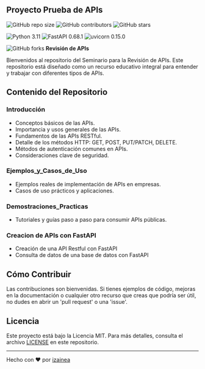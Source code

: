 ## Proyecto Prueba de APIs

![GitHub repo size](https://img.shields.io/github/repo-size/Izainea/api_review)
![GitHub contributors](https://img.shields.io/github/contributors/Izainea/api_review)
![GitHub stars](https://img.shields.io/github/stars/Izainea/api_review?style=social)

![Python 3.11](https://img.shields.io/badge/python-3.11-blue.svg)
![FastAPI 0.68.1](https://img.shields.io/badge/fastapi-0.68.1-blue.svg)
![uvicorn 0.15.0](https://img.shields.io/badge/uvicorn-0.15.0-blue.svg)

![GitHub forks](https://img.shields.io/github/forks/Izainea/api_review?style=social)
**Revisión de APIs**


Bienvenidos al repositorio del Seminario para la Revisión de APIs. Este repositorio está diseñado como un recurso educativo integral para entender y trabajar con diferentes tipos de APIs.

## Contenido del Repositorio

### Introducción
- Conceptos básicos de las APIs.
- Importancia y usos generales de las APIs.
- Fundamentos de las APIs RESTful.
- Detalle de los métodos HTTP: GET, POST, PUT/PATCH, DELETE.
- Métodos de autenticación comunes en APIs.
- Consideraciones clave de seguridad.

### Ejemplos_y_Casos_de_Uso
- Ejemplos reales de implementación de APIs en empresas.
- Casos de uso prácticos y aplicaciones.

### Demostraciones_Practicas
- Tutoriales y guías paso a paso para consumir APIs públicas.

### Creacion de APIs con FastAPI

- Creación de una API Restful con FastAPI
- Consulta de datos de una base de datos con FastAPI


## Cómo Contribuir

Las contribuciones son bienvenidas. Si tienes ejemplos de código, mejoras en la documentación o cualquier otro recurso que creas que podría ser útil, no dudes en abrir un 'pull request' o una 'issue'.

## Licencia

Este proyecto está bajo la Licencia MIT. Para más detalles, consulta el archivo [LICENSE](LICENSE) en este repositorio.

---

Hecho con ❤ por [izainea](https://izainea.github.io/)
